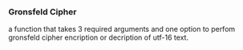 ### Gronsfeld Cipher 

a function that takes 3 required arguments and one option to perfom gronsfeld cipher encription or decription of utf-16 text.